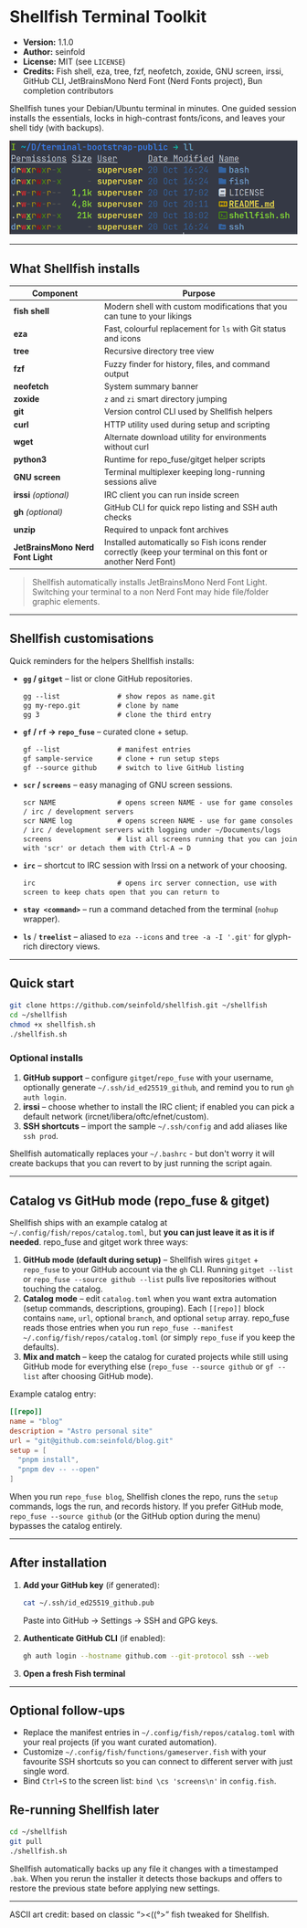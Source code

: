 
# Shellfish Terminal Toolkit

- **Version:** 1.1.0
- **Author:** seinfold
- **License:** MIT (see `LICENSE`)
- **Credits:** Fish shell, eza, tree, fzf, neofetch, zoxide, GNU screen, irssi, GitHub CLI, JetBrainsMono Nerd Font (Nerd Fonts project), Bun completion contributors

Shellfish tunes your Debian/Ubuntu terminal in minutes. One guided session installs the essentials, locks in high-contrast fonts/icons, and leaves your shell tidy (with backups).

![Shellfish terminal screenshot](https://github.com/seinfold/shellfish/raw/main/docs/shellfish-terminal.png "Fish Terminal in action")

---

## What Shellfish installs

| Component | Purpose |
|-----------|---------|
| **fish shell** | Modern shell with custom modifications that you can tune to your likings |
| **eza** | Fast, colourful replacement for `ls` with Git status and icons |
| **tree** | Recursive directory tree view |
| **fzf** | Fuzzy finder for history, files, and command output |
| **neofetch** | System summary banner |
| **zoxide** | `z` and `zi` smart directory jumping |
| **git** | Version control CLI used by Shellfish helpers |
| **curl** | HTTP utility used during setup and scripting |
| **wget** | Alternate download utility for environments without curl |
| **python3** | Runtime for repo_fuse/gitget helper scripts |
| **GNU screen** | Terminal multiplexer keeping long-running sessions alive |
| **irssi** *(optional)* | IRC client you can run inside screen |
| **gh** *(optional)* | GitHub CLI for quick repo listing and SSH auth checks |
| **unzip** | Required to unpack font archives |
| **JetBrainsMono Nerd Font Light** | Installed automatically so Fish icons render correctly (keep your terminal on this font or another Nerd Font) |

> Shellfish automatically installs JetBrainsMono Nerd Font Light. Switching your terminal to a non Nerd Font may hide file/folder graphic elements.

---


## Shellfish customisations

Quick reminders for the helpers Shellfish installs:

- **`gg` / `gitget`** – list or clone GitHub repositories.
  ```fish
  gg --list              # show repos as name.git
  gg my-repo.git         # clone by name
  gg 3                   # clone the third entry
  ```

- **`gf` / `rf` → `repo_fuse`** – curated clone + setup.
  ```fish
  gf --list              # manifest entries
  gf sample-service      # clone + run setup steps
  gf --source github     # switch to live GitHub listing
  ```
  
- **`scr` / `screens`** – easy managing of GNU screen sessions.
  ```fish
  scr NAME               # opens screen NAME - use for game consoles / irc / development servers
  scr NAME log           # opens screen NAME - use for game consoles / irc / development servers with logging under ~/Documents/logs
  screens                # list all screens running that you can join with 'scr' or detach them with Ctrl-A → D
  ```
  
- **`irc`** – shortcut to IRC session with Irssi on a network of your choosing.
  ```fish
  irc                    # opens irc server connection, use with screen to keep chats open that you can return to
  ```

- **`stay <command>`** – run a command detached from the terminal (`nohup` wrapper).
- **`ls`** / **`treelist`** – aliased to `eza --icons` and `tree -a -I '.git'` for glyph-rich directory views.


---

## Quick start

```bash
git clone https://github.com/seinfold/shellfish.git ~/shellfish
cd ~/shellfish
chmod +x shellfish.sh
./shellfish.sh
```

### Optional installs

1. **GitHub support** – configure `gitget`/`repo_fuse` with your username, optionally generate `~/.ssh/id_ed25519_github`, and remind you to run `gh auth login`.
1. **irssi** – choose whether to install the IRC client; if enabled you can pick a default network (ircnet/libera/oftc/efnet/custom).
1. **SSH shortcuts** – import the sample `~/.ssh/config` and add aliases like `ssh prod`.

Shellfish automatically replaces your `~/.bashrc` - but don't worry it will create backups that you can revert to by just running the script again.

---

## Catalog vs GitHub mode (repo_fuse & gitget)

Shellfish ships with an example catalog at `~/.config/fish/repos/catalog.toml`, but **you can just leave it as it is if needed**. repo_fuse and gitget work three ways:

1. **GitHub mode (default during setup)** – Shellfish wires `gitget` + `repo_fuse` to your GitHub account via the `gh` CLI. Running `gitget --list` or `repo_fuse --source github --list` pulls live repositories without touching the catalog.
2. **Catalog mode** – edit `catalog.toml` when you want extra automation (setup commands, descriptions, grouping). Each `[[repo]]` block contains `name`, `url`, optional `branch`, and optional `setup` array. repo_fuse reads those entries when you run `repo_fuse --manifest ~/.config/fish/repos/catalog.toml` (or simply `repo_fuse` if you keep the defaults).
3. **Mix and match** – keep the catalog for curated projects while still using GitHub mode for everything else (`repo_fuse --source github` or `gf --list` after choosing GitHub mode).

Example catalog entry:
```toml
[[repo]]
name = "blog"
description = "Astro personal site"
url = "git@github.com:seinfold/blog.git"
setup = [
  "pnpm install",
  "pnpm dev -- --open"
]
```

When you run `repo_fuse blog`, Shellfish clones the repo, runs the `setup` commands, logs the run, and records history. If you prefer GitHub mode, `repo_fuse --source github` (or the GitHub option during the menu) bypasses the catalog entirely.

---

## After installation

1. **Add your GitHub key** (if generated):
   ```bash
   cat ~/.ssh/id_ed25519_github.pub
   ```
   Paste into GitHub → Settings → SSH and GPG keys.

2. **Authenticate GitHub CLI** (if enabled):
   ```bash
   gh auth login --hostname github.com --git-protocol ssh --web
   ```

3. **Open a fresh Fish terminal**


---

## Optional follow-ups

- Replace the manifest entries in `~/.config/fish/repos/catalog.toml` with your real projects (if you want curated automation).
- Customize `~/.config/fish/functions/gameserver.fish` with your favourite SSH shortcuts so you can connect to different server with just single word.
- Bind `Ctrl+S` to the screen list: `bind \cs 'screens\n'` in `config.fish`.

## Re-running Shellfish later

```bash
cd ~/shellfish
git pull
./shellfish.sh
```

Shellfish automatically backs up any file it changes with a timestamped `.bak`. When you rerun the installer it detects those backups and offers to restore the previous state before applying new settings.

---

ASCII art credit: based on classic “><((°>” fish tweaked for Shellfish.
